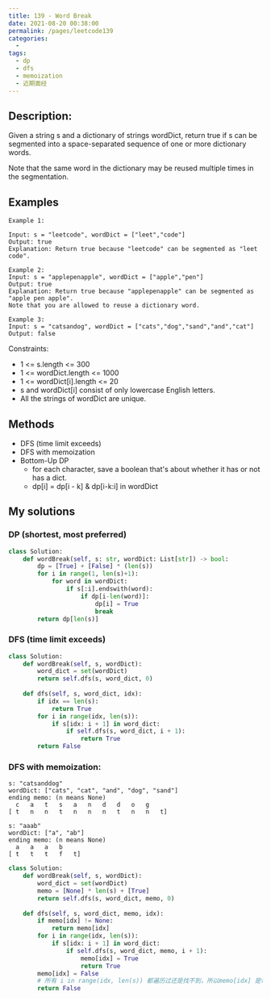 ```yaml
---
title: 139 - Word Break
date: 2021-08-20 00:38:00
permalink: /pages/leetcode139
categories:
  - 
tags:
  - dp
  - dfs
  - memoization
  - 近期面经
---
```

## Description:
Given a string s and a dictionary of strings wordDict, return true if s can be segmented into a space-separated sequence of one or more dictionary words.

Note that the same word in the dictionary may be reused multiple times in the segmentation.

## Examples
```
Example 1:

Input: s = "leetcode", wordDict = ["leet","code"]
Output: true
Explanation: Return true because "leetcode" can be segmented as "leet code".

Example 2:
Input: s = "applepenapple", wordDict = ["apple","pen"]
Output: true
Explanation: Return true because "applepenapple" can be segmented as "apple pen apple".
Note that you are allowed to reuse a dictionary word.

Example 3:
Input: s = "catsandog", wordDict = ["cats","dog","sand","and","cat"]
Output: false
```
Constraints:
- 1 <= s.length <= 300
- 1 <= wordDict.length <= 1000
- 1 <= wordDict[i].length <= 20
- s and wordDict[i] consist of only lowercase English letters.
- All the strings of wordDict are unique.
## Methods
- DFS (time limit exceeds)
- DFS with memoization
- Bottom-Up DP
  - for each character, save a boolean that's about whether it has or not has a dict. 
  - dp[i] = dp[i - k] & dp[i-k:i] in wordDict

## My solutions
### DP (shortest, most preferred)
```python
class Solution:
    def wordBreak(self, s: str, wordDict: List[str]) -> bool:
        dp = [True] + [False] * (len(s))
        for i in range(1, len(s)+1):
            for word in wordDict:
                if s[:i].endswith(word):
                    if dp[i-len(word)]:
                        dp[i] = True
                        break
        return dp[len(s)]
```
### DFS (time limit exceeds)
```python
class Solution:
    def wordBreak(self, s, wordDict):
        word_dict = set(wordDict)
        return self.dfs(s, word_dict, 0)
        
    def dfs(self, s, word_dict, idx):
        if idx == len(s):
            return True
        for i in range(idx, len(s)):
            if s[idx: i + 1] in word_dict:
                if self.dfs(s, word_dict, i + 1):
                    return True
        return False
```
### DFS with memoization:
```
s: "catsanddog"
wordDict: ["cats", "cat", "and", "dog", "sand"]
ending memo: (n means None)
  c   a   t   s   a   n   d   d   o   g
[ t   n   n   t   n   n   n   t   n   n   t]

s: "aaab"
wordDict: ["a", "ab"]
ending memo: (n means None)
  a   a   a   b
[ t   t   t   f   t]
```
```python
class Solution:
    def wordBreak(self, s, wordDict):
        word_dict = set(wordDict)
        memo = [None] * len(s) + [True]
        return self.dfs(s, word_dict, memo, 0)
        
    def dfs(self, s, word_dict, memo, idx):
        if memo[idx] != None:
            return memo[idx]
        for i in range(idx, len(s)):
            if s[idx: i + 1] in word_dict:
                if self.dfs(s, word_dict, memo, i + 1):
                    memo[idx] = True
                    return True
        memo[idx] = False
        # 所有 i in range(idx, len(s)) 都遍历过还是找不到，所以memo[idx] 是false
        return False
```

